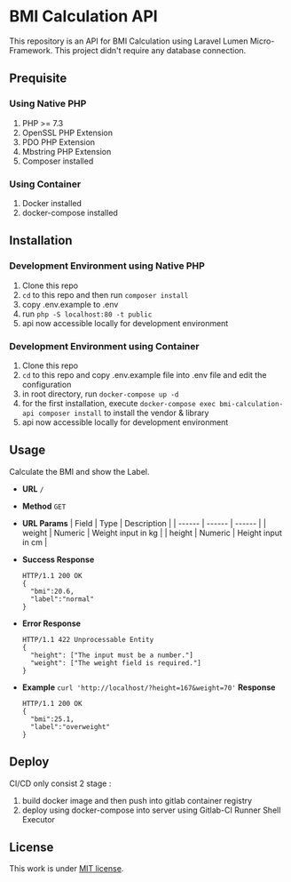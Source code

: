 # BMI Calculation API

This repository is an API for BMI Calculation using Laravel Lumen Micro-Framework. This project didn't require any database connection.

## Prequisite

### Using Native PHP
1. PHP >= 7.3
2. OpenSSL PHP Extension
3. PDO PHP Extension
4. Mbstring PHP Extension
5. Composer installed

### Using Container
1. Docker installed
2. docker-compose installed

## Installation

### Development Environment using Native PHP
1. Clone this repo
2. `cd` to this repo and then run `composer install`
3. copy .env.example to .env
4. run `php -S localhost:80 -t public`
5. api now accessible locally for development environment

### Development Environment using Container
1. Clone this repo
2. `cd` to this repo and copy .env.example file into .env file and edit the configuration
3. in root directory, run `docker-compose up -d`
4. for the first installation, execute `docker-compose exec bmi-calculation-api composer install` to install the vendor & library
5. api now accessible locally for development environment

## Usage
Calculate the BMI and show the Label.
* **URL**
    `/`

* **Method**
    `GET`

* **URL Params**
    | Field | Type | Description |
    | ------ | ------ | ------ | 
    | weight | Numeric | Weight input in kg |
    | height | Numeric | Height input in cm |

* **Success Response**
  ```
  HTTP/1.1 200 OK
  {
    "bmi":20.6,
    "label":"normal"
  }
  ```
  
* **Error Response**
  ```
  HTTP/1.1 422 Unprocessable Entity
  {
    "height": ["The input must be a number."]
    "weight": ["The weight field is required."]
  }
  ```
* **Example**
  `curl 'http://localhost/?height=167&weight=70'`
  **Response**
  ```
  HTTP/1.1 200 OK
  {
    "bmi":25.1,
    "label":"overweight"
  }
  ```

## Deploy
CI/CD only consist 2 stage :
1. build docker image and then push into gitlab container registry 
2. deploy using docker-compose into server using Gitlab-CI Runner Shell Executor


## License

This work is under [MIT license](https://opensource.org/licenses/MIT).
